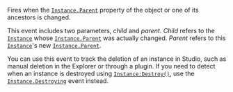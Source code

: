 Fires when the [`Instance.Parent`](https://create.roblox.com/docs/reference/engine/classes/Instance#Parent) property of the object or one of
its ancestors is changed.

This event includes two parameters, *child* and *parent*. *Child* refers
to the [`Instance`](https://create.roblox.com/docs/reference/engine/classes/Instance) whose [`Instance.Parent`](https://create.roblox.com/docs/reference/engine/classes/Instance#Parent) was actually
changed. *Parent* refers to this [`Instance`](https://create.roblox.com/docs/reference/engine/classes/Instance)'s new
[`Instance.Parent`](https://create.roblox.com/docs/reference/engine/classes/Instance#Parent).

You can use this event to track the deletion of an instance in Studio,
such as manual deletion in the Explorer or through a plugin. If you need
to detect when an instance is destroyed using [`Instance:Destroy()`](https://create.roblox.com/docs/reference/engine/classes/Instance#Destroy),
use the [`Instance.Destroying`](https://create.roblox.com/docs/reference/engine/classes/Instance#Destroying) event instead.